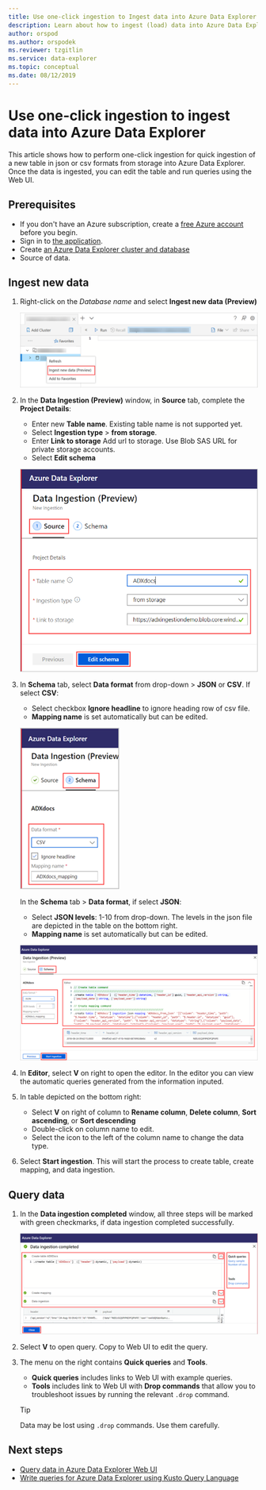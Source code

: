 ```yaml
---
title: Use one-click ingestion to Ingest data into Azure Data Explorer
description: Learn about how to ingest (load) data into Azure Data Explorer simply using one-click ingestion.
author: orspod
ms.author: orspodek
ms.reviewer: tzgitlin
ms.service: data-explorer
ms.topic: conceptual
ms.date: 08/12/2019
---
```


# Use one-click ingestion to ingest data into Azure Data Explorer

This article shows how to perform one-click ingestion for quick ingestion of a new table in json or csv formats from storage into Azure Data Explorer. Once the data is ingested, you can edit the table and run queries using the Web UI.

## Prerequisites

* If you don't have an Azure subscription, create a [free Azure account](https://azure.microsoft.com/free/) before you begin.
* Sign in to [the application](https://dataexplorer.azure.com/).
* Create [an Azure Data Explorer cluster and database](create-cluster-database-portal.md)
* Source of data.

## Ingest new data

1. Right-click on the *Database name* and select **Ingest new data (Preview)**

    ![select one click ingestion in web UI](media/ingest-data-one-click/one-click-ingestion-in-webui.png)   
 
1. In the **Data Ingestion (Preview)** window, in **Source** tab, complete the **Project Details**:

    * Enter new **Table name**. Existing table name is not supported yet.
	* Select **Ingestion type** > **from storage**.
	* Enter **Link to storage** Add url to storage. Use Blob SAS URL for private storage accounts. 
    * Select **Edit schema**
 
    ![one click ingestion source details](media/ingest-data-one-click/one-click-ingestion-source.png) 

1. In **Schema** tab, select **Data format** from drop-down > **JSON** or **CSV**. If select **CSV**: 

    * Select checkbox **Ignore headline** to ignore heading row of csv file.    
    * **Mapping name** is set automatically but can be edited.

    ![one click ingestion csv format schema.png](media/ingest-data-one-click/one-click-csv-format.png)

   In the **Schema** tab > **Data format**, if select **JSON**:
    * Select **JSON levels**: 1-10 from drop-down. The levels in the json file are depicted in the table on the bottom right. 
    * **Mapping name** is set automatically but can be edited.

    ![one click ingestion json format schema](media/ingest-data-one-click/one-click-json-format.png)  

1. In **Editor**, select **V** on right to open the editor. In the editor you can view the automatic queries generated from the information inputed. 

1.	In table depicted on the bottom right: 
    * Select **V** on right of column to **Rename column**, **Delete column**, **Sort ascending**, or **Sort descending**
    * Double-click on column name to edit.
    * Select the icon to the left of the column name to change the data type. 

1. Select **Start ingestion**. This will start the process to create table, create mapping, and data ingestion.
 
## Query data

1. In the **Data ingestion completed** window, all three steps will be marked with green checkmarks, if data ingestion completed successfully. 
 
    ![one click data ingestion complete](media/ingest-data-one-click/one-click-data-ingestion-complete.png)

1. Select **V** to open query. Copy to Web UI to edit the query.

1. The menu on the right contains **Quick queries** and **Tools**. 

    * **Quick queries** includes links to Web UI with example queries.
    * **Tools** includes link to Web UI with **Drop commands** that allow you to troubleshoot issues by running the relevant `.drop` command.

    > [!TIP]
    > Data may be lost using `.drop` commands. Use them carefully.

## Next steps

* [Query data in Azure Data Explorer Web UI](web-query-data.md)
* [Write queries for Azure Data Explorer using Kusto Query Language](write-queries.md)
